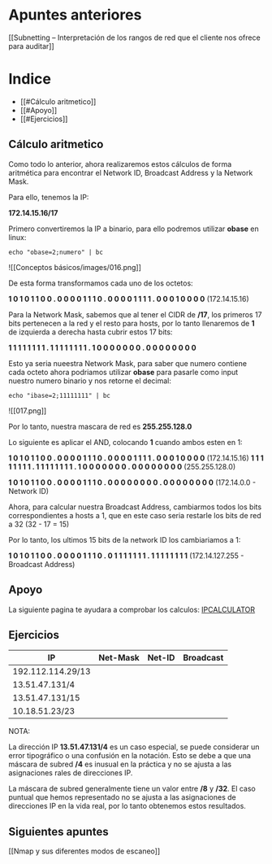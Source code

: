 # Apuntes anteriores

[[Subnetting – Interpretación de los rangos de red que el cliente nos ofrece para auditar]]

# Indice

- [[#Cálculo aritmetico]]
- [[#Apoyo]]
- [[#Ejercicios]]

## Cálculo aritmetico

Como todo lo anterior, ahora realizaremos estos cálculos de forma aritmética para encontrar el Network ID, Broadcast Address y la Network Mask.

Para ello, tenemos la IP:

**172.14.15.16/17**

Primero convertiremos la IP a binario, para ello podremos utilizar **obase** en linux:

```shell
echo "obase=2;numero" | bc
```

![[Conceptos básicos/images/016.png]]

De esta forma transformamos cada uno de los octetos:

**1 0 1 0 1 1 0 0 . 0 0 0 0 1 1 1 0 . 0 0 0 0 1 1 1 1 . 0 0 0 1 0 0 0 0** (172.14.15.16)

Para la Network Mask, sabemos que al tener el CIDR de **/17**, los primeros 17 bits pertenecen a la red y el resto para hosts, por lo tanto llenaremos de **1** de izquierda a derecha hasta cubrir estos 17 bits:

**1 1 1 1 1 1 1 1 .  1 1 1 1 1 1 1 1 . 1 0 0 0 0 0 0 0 . 0 0 0 0 0 0 0 0**

Esto ya seria nueestra Network Mask, para saber que numero contiene cada octeto ahora podriamos utilizar **obase** para pasarle como input nuestro numero binario y nos retorne el decimal:

```shell
echo "ibase=2;11111111" | bc
```

![[017.png]]

Por lo tanto, nuestra mascara de red es **255.255.128.0**

Lo siguiente es aplicar el AND, colocando **1** cuando ambos esten en 1:

**1 0 1 0 1 1 0 0 . 0 0 0 0 1 1 1 0 . 0 0 0 0 1 1 1 1 . 0 0 0 1 0 0 0 0** (172.14.15.16)
**1 1 1 1 1 1 1 1 .  1 1 1 1 1 1 1 1 . 1 0 0 0 0 0 0 0 . 0 0 0 0 0 0 0 0** (255.255.128.0)

**1 0 1 0 1 1 0 0 . 0 0 0 0 1 1 1 0 . 0 0 0 0 0 0 0 0 . 0 0 0 0 0 0 0 0** (172.14.0.0 - Network ID)

Ahora, para calcular nuestra Broadcast Address, cambiarmos todos los bits correspondientes a hosts a 1, que en este caso seria restarle los bits de red a 32 (32 - 17 = 15)

Por lo tanto, los ultimos 15 bits de la network ID los cambiariamos a 1:

**1 0 1 0 1 1 0 0 . 0 0 0 0 1 1 1 0 . 0 1 1 1 1 1 1 1 . 1 1 1 1 1 1 1 1** (172.14.127.255 - Broadcast Address)

## Apoyo

La siguiente pagina te ayudara a comprobar los calculos: [IPCALCULATOR](https://blog.jodies.de/ipcalc)

## Ejercicios


| IP                | Net-Mask | Net-ID | Broadcast |
| ----------------- | -------- | ------ | --------- |
| 192.112.114.29/13 |          |        |           |
| 13.51.47.131/4    |          |        |           |
| 13.51.47.131/15   |          |        |           |
| 10.18.51.23/23    |          |        |           |

NOTA:

La dirección IP **13.51.47.131/4** es un caso especial, se puede considerar un error tipográfico o una confusión en la notación. Esto se debe a que una máscara de subred **/4** es inusual en la práctica y no se ajusta a las asignaciones rales de direcciones IP.

La máscara de subred generalmente tiene un valor entre **/8** y **/32**. El caso puntual que hemos representado no se ajusta a las asignaciones de direcciones IP en la vida real, por lo tanto obtenemos estos resultados.

## Siguientes apuntes

[[Nmap y sus diferentes modos de escaneo]]